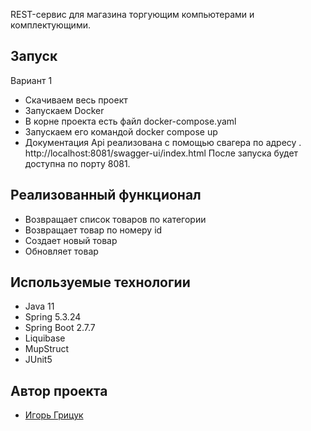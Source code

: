 REST-сервис для магазина торгующим компьютерами и комплектующими.

## Запуск

Вариант 1

- Скачиваем весь проект
- Запускаем Docker
- В корне проекта есть файл docker-compose.yaml 
- Запускаем его командой docker compose up
- Документация Api реализована с помощью свагера по адресу . http://localhost:8081/swagger-ui/index.html
После запуска будет доступна по порту 8081.


## Реализованный функционал

-  Возвращает список товаров по категории
- Возвращает товар по номеру id
- Создает новый  товар
- Обновляет товар

## Используемые технологии

- Java 11
- Spring 5.3.24
- Spring Boot 2.7.7
- Liquibase
- MupStruct
- JUnit5

## Автор проекта

- <a  href="https://github.com/igr76/testShop21">Игорь Грицук</a> 
